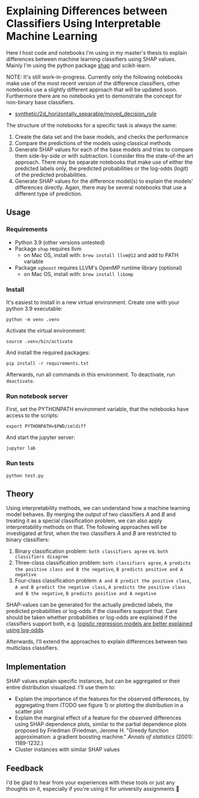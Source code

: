 # Explaining Differences between Classifiers Using Interpretable Machine Learning

Here I host code and notebooks I'm using in my master's thesis to explain differences between machine learning classifiers using SHAP values. Mainly I'm using the python package [shap](https://github.com/slundberg/shap) and scikit-learn.

NOTE: It's still work-in-progress. Currently only the following notebooks make use of the most recent version of the difference classifiers, other notebooks use a slightly different approach that will be updated soon. Furthermore there are no notebooks yet to demonstrate the concept for non-binary base classifiers.

- [synthetic/2d_horizontally_separable/moved_decision_rule](https://github.com/MasterKarl/imldiff/tree/main/imldiff/notebooks/synthetic/2d_horizontally_separable/moved_decision_rule)

The structure of the notebooks for a specific task is always the same:
1. Create the data set and the base models, and checks the performance
2. Compare the predictions of the models using classical methods
3. Generate SHAP values for each of the base models and tries to compare them side-by-side or with subtraction.  I consider this the state-of-the art approach. There may be separate notebooks that make use of either the predicted labels only, the predicted probabilities or the log-odds (logit) of the predicted probabilities.
4. Generate SHAP values for the difference model(s) to explain the models' differences directly. Again, there may be several notebooks that use a different type of prediction.

## Usage

### Requirements
- Python 3.9 (other versions untested)
- Package `shap` requires llvm
  - on Mac OS, install with: `brew install llvm@12` and add to PATH variable
- Package `xgboost` requires LLVM's OpenMP runtime library (optional)
  - on Mac OS, install with: `brew install libomp`

### Install
It's easiest to install in a new virtual environment. Create one with your python 3.9 executable:

```
python -m venv .venv
```

Activate the virtual environment:
```
source .venv/bin/activate
```

And install the required packages:
```
pip install -r requirements.txt
```

Afterwards, run all commands in this environment. To deactivate, run `deactivate`.

### Run notebook server

First, set the PYTHONPATH environment variable, that the notebooks have access to the scripts:
```
export PYTHONPATH=$PWD/imldiff
```

And start the jupyter server:
```
jupyter lab
```

### Run tests

```
python test.py
```

## Theory

Using interpretability methods, we can understand how a machine learning model behaves. By merging the output of two classifiers _A_ and _B_ and treating it as a special classification problem, we can also apply interpretability methods on that. The following approaches will be investigated at first, when the two classifiers _A_ and _B_ are restricted to binary classifiers:

1. Binary classification problem: `both classifiers agree` vs. `both classifiers disagree`
2. Three-class classification problem: `both classifiers agree`,  `A predicts the positive class and B the negative`, `B predicts positive and A negative`
3. Four-class classification problem: `A and B predict the positive class`, `A and B predict the negative class`, `A predicts the positive class and B the negative`, `B predicts positive and A negative`

SHAP-values can be generated for the actually predicted labels, the predicted probabilities or log-odds if the classifiers support that. Care should be taken whether probabilities or log-odds are explained if the classifiers support both, e.g. [logistic regression models are better explained using log-odds](https://shap.readthedocs.io/en/latest/example_notebooks/overviews/An%20introduction%20to%20explainable%20AI%20with%20Shapley%20values.html).

Afterwards, I'll extend the approaches to explain differences between two multiclass classifiers.

## Implementation

SHAP values explain specific instances, but can be aggregated or their entire distribution visualized. I'll use them to:

- Explain the importance of the features for the observed differences, by aggregating them (TODO see figure 1) or plotting the distribution in a scatter plot
- Explain the marginal effect of a feature for the observed differences using SHAP dependence plots, similar to the partial dependence plots proposed by Friedman (Friedman, Jerome H. "Greedy function approximation: a gradient boosting machine." _Annals of statistics_ (2001): 1189-1232.)
- Cluster instances with similar SHAP values


## Feedback

I'd be glad to hear from your experiences with these tools or just any thoughts on it, especially if you're using it for university assignments 🙂